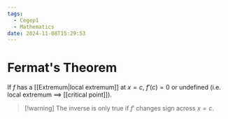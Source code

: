 ```yaml
---
tags:
  - Cegep1
  - Mathematics
date: 2024-11-08T15:29:53
---
```


# Fermat's Theorem

If $f$ has a [[Extremum|local extremum]] at $x = c$, $f'(c) = 0$ or undefined (i.e. local extremum $\implies$ [[critical point]]).

> [!warning] The inverse is only true if $f'$ changes sign across $x = c$.
